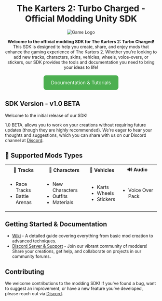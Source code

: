 <h1 align="center">The Karters 2: Turbo Charged - Official Modding Unity SDK</h1>

<p align="center">
  <img src=https://github.com/PixelEdgeGames/TheKarters_WorkshopProjectRelease/assets/48760094/82225a4e-43d8-4079-8116-50b8e4572c03 alt="Game Logo">
</p>

<p align="center">
  <b>Welcome to the official modding SDK for The Karters 2: Turbo Charged!</b><br>
  This SDK is designed to help you create, share, and enjoy mods that enhance the gaming experience of The Karters 2. Whether you're looking to add new tracks, characters, skins, vehicles, wheels, voice-overs, or stickers, our SDK provides the tools and documentation you need to bring your ideas to life!
</p>

<p align="center">
  <a href="https://github.com/PixelEdgeGames/TheKarters_WorkshopProjectRelease/wiki" style="display: inline-block; background-color: #4CAF50; color: white; padding: 14px 25px; text-align: center; text-decoration: none; font-size: 16px; margin: 4px 2px; cursor: pointer; border-radius: 8px;">Documentation & Tutorials</a>
</p>

<h2>SDK Version - v1.0 BETA</h2>
<p>
 Welcome to the initial release of our SDK! 
</p>

<p>
 1.0 BETA, allows you to work on your creations without requiring future updates (though they are highly recommended).
  We're eager to hear your thoughts and suggestions, which you can share with us on our Discord channel at <a href="https://discord.gg/TheKarters">Discord</a>.
</p>

<h2>🔧 Supported Mods Types</h2>

<table>
<tr>
    <th>🏁 Tracks</th>
    <th>👤 Characters</th>
    <th>🚗 Vehicles</th>
    <th>🔊 Audio</th>
</tr>
<tr>
    <td>
        <ul>
            <li>Race Tracks</li>
            <li>Battle Arenas</li>
        </ul>
    </td>
    <td>
        <ul>
            <li>New Characters</li>
            <li>Outfits</li>
            <li>Materials</li>
        </ul>
    </td>
    <td>
        <ul>
            <li>Karts</li>
            <li>Wheels</li>
            <li>Stickers</li>
        </ul>
    </td>
   <td>
        <ul>
            <li>Voice Over Pack</li>
        </ul>
    </td>
</tr>
</table>


<h2>Getting Started & Documentation</h2>
<ul>
  <li><a href=https://github.com/PixelEdgeGames/TheKarters_WorkshopProjectRelease/wiki>Wiki</a> - A detailed guide covering everything from basic mod creation to advanced techniques.</li>
  <li><a href=https://discord.gg/TheKarters>Discord Server & Support</a> - Join our vibrant community of modders! Share your creations, get help, and collaborate on projects in our community forums.</li>
</ul>

<h2>Contributing</h2>
<p>
  We welcome contributions to the modding SDK! If you've found a bug, want to suggest an improvement, or have a new feature you've developed, please reach out via <a href=https://discord.gg/TheKarters>Discord</a>.
</p>
